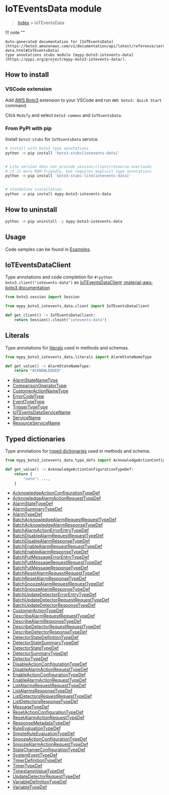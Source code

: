 #  IoTEventsData module

> [Index](../README.md) > IoTEventsData

!!! note ""

    Auto-generated documentation for [IoTEventsData](https://boto3.amazonaws.com/v1/documentation/api/latest/reference/services/iotevents-data.html#IoTEventsData)
    type annotations stubs module [mypy-boto3-iotevents-data](https://pypi.org/project/mypy-boto3-iotevents-data/).

## How to install

### VSCode extension

Add [AWS Boto3](https://marketplace.visualstudio.com/items?itemName=Boto3typed.boto3-ide)
extension to your VSCode and run `AWS boto3: Quick Start` command.

Click `Modify` and select `boto3 common` and `IoTEventsData`.

### From PyPI with pip

Install `boto3-stubs` for `IoTEventsData` service.

```bash
# install with boto3 type annotations
python -m pip install 'boto3-stubs[iotevents-data]'


# Lite version does not provide session.client/resource overloads
# it is more RAM-friendly, but requires explicit type annotations
python -m pip install 'boto3-stubs-lite[iotevents-data]'


# standalone installation
python -m pip install mypy-boto3-iotevents-data
```



## How to uninstall

```bash
python -m pip uninstall -y mypy-boto3-iotevents-data
```

## Usage

Code samples can be found in [Examples](./usage.md).

## IoTEventsDataClient

Type annotations and code completion for  `#!python boto3.client("iotevents-data")` as [IoTEventsDataClient](./client.md)
[:material-aws: boto3 documentation](https://boto3.amazonaws.com/v1/documentation/api/latest/reference/services/iotevents-data.html#IoTEventsData.Client)

```python title="Usage example"
from boto3.session import Session

from mypy_boto3_iotevents_data.client import IoTEventsDataClient

def get_client() -> IoTEventsDataClient:
    return Session().cleint("iotevents-data")
```









## Literals

Type annotations for [literals](./literals.md) used in methods and schemas.

```python title="Usage example"
from mypy_boto3_iotevents_data.literals import AlarmStateNameType

def get_value() -> AlarmStateNameType:
    return "ACKNOWLEDGED"
```

- [AlarmStateNameType](./literals.md#alarmstatenametype)
- [ComparisonOperatorType](./literals.md#comparisonoperatortype)
- [CustomerActionNameType](./literals.md#customeractionnametype)
- [ErrorCodeType](./literals.md#errorcodetype)
- [EventTypeType](./literals.md#eventtypetype)
- [TriggerTypeType](./literals.md#triggertypetype)
- [IoTEventsDataServiceName](./literals.md#ioteventsdataservicename)
- [ServiceName](./literals.md#servicename)
- [ResourceServiceName](./literals.md#resourceservicename)




## Typed dictionaries

Type annotations for [typed dictionaries](./type_defs.md) used in methods and schema.

```python title="Usage example"
from mypy_boto3_iotevents_data.type_defs import AcknowledgeActionConfigurationTypeDef

def get_value() -> AcknowledgeActionConfigurationTypeDef:
    return {
        "note": ...,
    }
```

- [AcknowledgeActionConfigurationTypeDef](./type_defs.md#acknowledgeactionconfigurationtypedef)
- [AcknowledgeAlarmActionRequestTypeDef](./type_defs.md#acknowledgealarmactionrequesttypedef)
- [AlarmStateTypeDef](./type_defs.md#alarmstatetypedef)
- [AlarmSummaryTypeDef](./type_defs.md#alarmsummarytypedef)
- [AlarmTypeDef](./type_defs.md#alarmtypedef)
- [BatchAcknowledgeAlarmRequestRequestTypeDef](./type_defs.md#batchacknowledgealarmrequestrequesttypedef)
- [BatchAcknowledgeAlarmResponseTypeDef](./type_defs.md#batchacknowledgealarmresponsetypedef)
- [BatchAlarmActionErrorEntryTypeDef](./type_defs.md#batchalarmactionerrorentrytypedef)
- [BatchDisableAlarmRequestRequestTypeDef](./type_defs.md#batchdisablealarmrequestrequesttypedef)
- [BatchDisableAlarmResponseTypeDef](./type_defs.md#batchdisablealarmresponsetypedef)
- [BatchEnableAlarmRequestRequestTypeDef](./type_defs.md#batchenablealarmrequestrequesttypedef)
- [BatchEnableAlarmResponseTypeDef](./type_defs.md#batchenablealarmresponsetypedef)
- [BatchPutMessageErrorEntryTypeDef](./type_defs.md#batchputmessageerrorentrytypedef)
- [BatchPutMessageRequestRequestTypeDef](./type_defs.md#batchputmessagerequestrequesttypedef)
- [BatchPutMessageResponseTypeDef](./type_defs.md#batchputmessageresponsetypedef)
- [BatchResetAlarmRequestRequestTypeDef](./type_defs.md#batchresetalarmrequestrequesttypedef)
- [BatchResetAlarmResponseTypeDef](./type_defs.md#batchresetalarmresponsetypedef)
- [BatchSnoozeAlarmRequestRequestTypeDef](./type_defs.md#batchsnoozealarmrequestrequesttypedef)
- [BatchSnoozeAlarmResponseTypeDef](./type_defs.md#batchsnoozealarmresponsetypedef)
- [BatchUpdateDetectorErrorEntryTypeDef](./type_defs.md#batchupdatedetectorerrorentrytypedef)
- [BatchUpdateDetectorRequestRequestTypeDef](./type_defs.md#batchupdatedetectorrequestrequesttypedef)
- [BatchUpdateDetectorResponseTypeDef](./type_defs.md#batchupdatedetectorresponsetypedef)
- [CustomerActionTypeDef](./type_defs.md#customeractiontypedef)
- [DescribeAlarmRequestRequestTypeDef](./type_defs.md#describealarmrequestrequesttypedef)
- [DescribeAlarmResponseTypeDef](./type_defs.md#describealarmresponsetypedef)
- [DescribeDetectorRequestRequestTypeDef](./type_defs.md#describedetectorrequestrequesttypedef)
- [DescribeDetectorResponseTypeDef](./type_defs.md#describedetectorresponsetypedef)
- [DetectorStateDefinitionTypeDef](./type_defs.md#detectorstatedefinitiontypedef)
- [DetectorStateSummaryTypeDef](./type_defs.md#detectorstatesummarytypedef)
- [DetectorStateTypeDef](./type_defs.md#detectorstatetypedef)
- [DetectorSummaryTypeDef](./type_defs.md#detectorsummarytypedef)
- [DetectorTypeDef](./type_defs.md#detectortypedef)
- [DisableActionConfigurationTypeDef](./type_defs.md#disableactionconfigurationtypedef)
- [DisableAlarmActionRequestTypeDef](./type_defs.md#disablealarmactionrequesttypedef)
- [EnableActionConfigurationTypeDef](./type_defs.md#enableactionconfigurationtypedef)
- [EnableAlarmActionRequestTypeDef](./type_defs.md#enablealarmactionrequesttypedef)
- [ListAlarmsRequestRequestTypeDef](./type_defs.md#listalarmsrequestrequesttypedef)
- [ListAlarmsResponseTypeDef](./type_defs.md#listalarmsresponsetypedef)
- [ListDetectorsRequestRequestTypeDef](./type_defs.md#listdetectorsrequestrequesttypedef)
- [ListDetectorsResponseTypeDef](./type_defs.md#listdetectorsresponsetypedef)
- [MessageTypeDef](./type_defs.md#messagetypedef)
- [ResetActionConfigurationTypeDef](./type_defs.md#resetactionconfigurationtypedef)
- [ResetAlarmActionRequestTypeDef](./type_defs.md#resetalarmactionrequesttypedef)
- [ResponseMetadataTypeDef](./type_defs.md#responsemetadatatypedef)
- [RuleEvaluationTypeDef](./type_defs.md#ruleevaluationtypedef)
- [SimpleRuleEvaluationTypeDef](./type_defs.md#simpleruleevaluationtypedef)
- [SnoozeActionConfigurationTypeDef](./type_defs.md#snoozeactionconfigurationtypedef)
- [SnoozeAlarmActionRequestTypeDef](./type_defs.md#snoozealarmactionrequesttypedef)
- [StateChangeConfigurationTypeDef](./type_defs.md#statechangeconfigurationtypedef)
- [SystemEventTypeDef](./type_defs.md#systemeventtypedef)
- [TimerDefinitionTypeDef](./type_defs.md#timerdefinitiontypedef)
- [TimerTypeDef](./type_defs.md#timertypedef)
- [TimestampValueTypeDef](./type_defs.md#timestampvaluetypedef)
- [UpdateDetectorRequestTypeDef](./type_defs.md#updatedetectorrequesttypedef)
- [VariableDefinitionTypeDef](./type_defs.md#variabledefinitiontypedef)
- [VariableTypeDef](./type_defs.md#variabletypedef)

